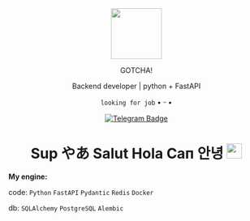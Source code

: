 <div id="header" align="center">
  <img src="https://i.ibb.co/QHkxxgQ/capi-catcha.gif" width=100>
  <p>GOTCHA!</p>
  <p>Backend developer | python + FastAPI</p>
  <p><code>looking for job</code> • ᵕ •</p>
  <div id="badges">
  <a href="https://t.me/shinkranel">
    <img src="https://img.shields.io/badge/Telegram-blue?style=for-the-badge&logo=Telegram&logoColor=white" alt="Telegram Badge"/>
  </a>
  </div>

  <h1>
    Sup やあ Salut Hola Сап 안녕
    <img src="https://i.ibb.co/7zDcnfm/capi-heart.gif" width="30px"/>
  </h1>
  </div>
  <p><b>My engine:</b></p>
  <p>code: <code>Python</code> <code>FastAPI</code> <code>Pydantic</code> <code>Redis</code> <code>Docker</code></p>
  <p>db: <code>SQLAlchemy</code> <code>PostgreSQL</code> <code>Alembic</code></p>
